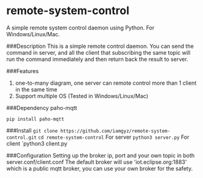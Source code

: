 # remote-system-control
A simple remote system control daemon using Python. For Windows/Linux/Mac.

###Description
This is a simple remote control daemon. You can send the command in server, and all the client that subscribing the same topic will run the command immediately and then return back the result to server.

###Features
1. one-to-many diagram, one server can remote control more than 1 client in the same time
2. Support multiple OS (Tested in Windows/Linux/Mac)

###Dependency
paho-mqtt

`pip install paho-mqtt`

###Install
`git clone https://github.com/iamgyz/remote-system-control.git`
`cd remote-system-control`
For server
`python3 server.py`
For client
`python3 client.py

###Configuration
Setting up the broker ip, port and your own topic in both server.conf/client.conf
The default broker will use 'iot.eclipse.org:1883' which is a public mqtt broker, you can use your own broker for the safety.
